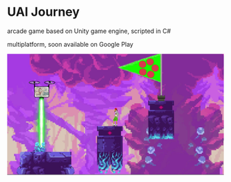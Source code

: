 # UAI Journey
arcade game based on Unity game engine, scripted in C#

multiplatform, soon available on Google Play

![alt text](https://github.com/Kamony/Bak/blob/master/UAIJourneyPreview.JPG)
